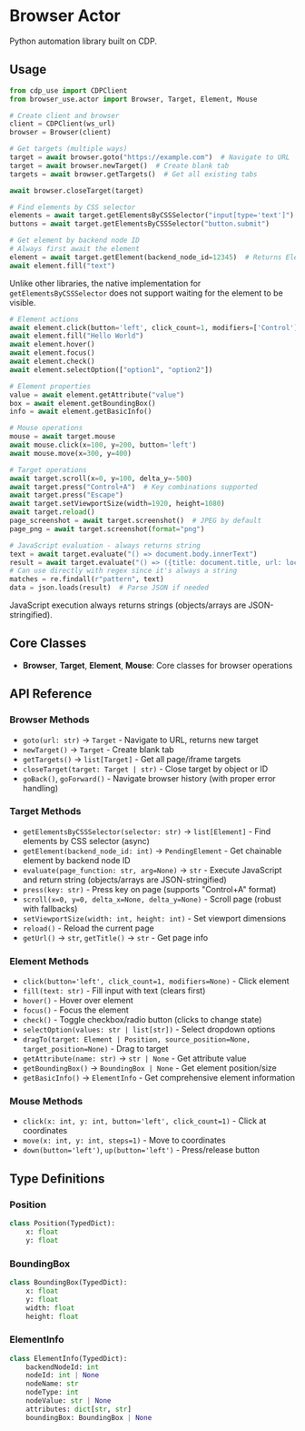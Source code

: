 # Browser Actor

Python automation library built on CDP.

## Usage

```python
from cdp_use import CDPClient
from browser_use.actor import Browser, Target, Element, Mouse

# Create client and browser
client = CDPClient(ws_url)
browser = Browser(client)
```

```python
# Get targets (multiple ways)
target = await browser.goto("https://example.com")  # Navigate to URL
target = await browser.newTarget()  # Create blank tab
targets = await browser.getTargets()  # Get all existing tabs

await browser.closeTarget(target)
```

```python
# Find elements by CSS selector
elements = await target.getElementsByCSSSelector("input[type='text']")
buttons = await target.getElementsByCSSSelector("button.submit")

# Get element by backend node ID
# Always first await the element
element = await target.getElement(backend_node_id=12345)  # Returns Element
await element.fill("text")
```

Unlike other libraries, the native implementation for `getElementsByCSSSelector` does not support waiting for the element to be visible.

```python
# Element actions
await element.click(button='left', click_count=1, modifiers=['Control'])
await element.fill("Hello World") 
await element.hover()
await element.focus()
await element.check() 
await element.selectOption(["option1", "option2"])

# Element properties  
value = await element.getAttribute("value")
box = await element.getBoundingBox()
info = await element.getBasicInfo()
```

```python
# Mouse operations
mouse = await target.mouse
await mouse.click(x=100, y=200, button='left')
await mouse.move(x=300, y=400)
```

```python
# Target operations
await target.scroll(x=0, y=100, delta_y=-500) 
await target.press("Control+A")  # Key combinations supported
await target.press("Escape")
await target.setViewportSize(width=1920, height=1080)
await target.reload()
page_screenshot = await target.screenshot()  # JPEG by default
page_png = await target.screenshot(format="png")

# JavaScript evaluation - always returns string
text = await target.evaluate("() => document.body.innerText")
result = await target.evaluate("() => ({title: document.title, url: location.href})")  # Returns JSON string
# Can use directly with regex since it's always a string
matches = re.findall(r"pattern", text)
data = json.loads(result)  # Parse JSON if needed
```

JavaScript execution always returns strings (objects/arrays are JSON-stringified).

## Core Classes

- **Browser**, **Target**, **Element**, **Mouse**: Core classes for browser operations

## API Reference

### Browser Methods
- `goto(url: str)` → `Target` - Navigate to URL, returns new target
- `newTarget()` → `Target` - Create blank tab
- `getTargets()` → `list[Target]` - Get all page/iframe targets
- `closeTarget(target: Target | str)` - Close target by object or ID
- `goBack()`, `goForward()` - Navigate browser history (with proper error handling)

### Target Methods
- `getElementsByCSSSelector(selector: str)` → `list[Element]` - Find elements by CSS selector (async)
- `getElement(backend_node_id: int)` → `PendingElement` - Get chainable element by backend node ID
- `evaluate(page_function: str, arg=None)` → `str` - Execute JavaScript and return string (objects/arrays are JSON-stringified)
- `press(key: str)` - Press key on page (supports "Control+A" format)
- `scroll(x=0, y=0, delta_x=None, delta_y=None)` - Scroll page (robust with fallbacks)
- `setViewportSize(width: int, height: int)` - Set viewport dimensions
- `reload()` - Reload the current page
- `getUrl()` → `str`, `getTitle()` → `str` - Get page info

### Element Methods
- `click(button='left', click_count=1, modifiers=None)` - Click element
- `fill(text: str)` - Fill input with text (clears first)
- `hover()` - Hover over element
- `focus()` - Focus the element
- `check()` - Toggle checkbox/radio button (clicks to change state)
- `selectOption(values: str | list[str])` - Select dropdown options
- `dragTo(target: Element | Position, source_position=None, target_position=None)` - Drag to target
- `getAttribute(name: str)` → `str | None` - Get attribute value
- `getBoundingBox()` → `BoundingBox | None` - Get element position/size
- `getBasicInfo()` → `ElementInfo` - Get comprehensive element information

### Mouse Methods  
- `click(x: int, y: int, button='left', click_count=1)` - Click at coordinates
- `move(x: int, y: int, steps=1)` - Move to coordinates
- `down(button='left')`, `up(button='left')` - Press/release button

## Type Definitions

### Position
```python
class Position(TypedDict):
    x: float
    y: float
```

### BoundingBox
```python
class BoundingBox(TypedDict):
    x: float
    y: float
    width: float
    height: float
```

### ElementInfo
```python
class ElementInfo(TypedDict):
    backendNodeId: int
    nodeId: int | None
    nodeName: str
    nodeType: int
    nodeValue: str | None
    attributes: dict[str, str]
    boundingBox: BoundingBox | None
```
